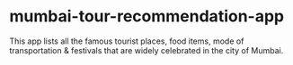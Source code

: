 # mumbai-tour-recommendation-app

This app lists all the famous tourist places, food items, mode of transportation & festivals that are widely celebrated in the city of Mumbai.
